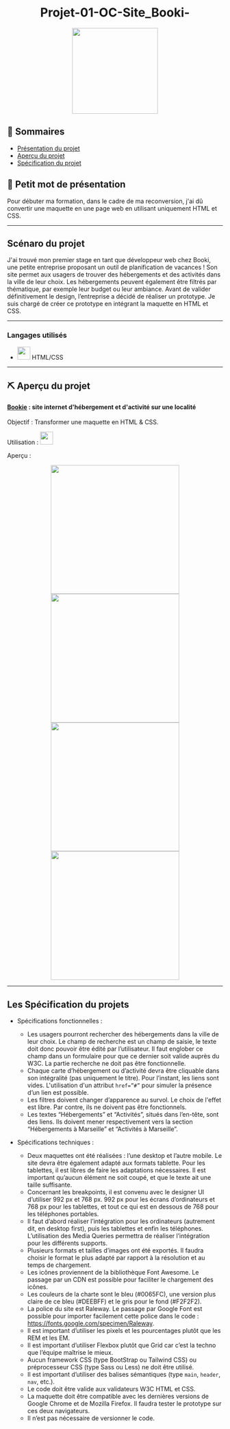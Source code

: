 <h1 align="center">Projet-01-OC-Site_Booki-</h1>

<div align="center"><img height="200" src="https://user.oc-static.com/upload/2022/06/20/16557256333819_FR_1155_P3_Banner-Booki.png"></div>

## 📝 Sommaires

- [Présentation du projet](#présentation)
- [Aperçu du projet](#projet)
- [Spécification du projet](#specification)

## 💭 Petit mot de présentation <a name = "présentation"></a>

Pour débuter ma formation, dans le cadre de ma reconversion, j'ai dû convertir une maquette en une page web en utilisant uniquement HTML et CSS.

---

## Scénaro du projet

J'ai trouvé mon premier stage en tant que développeur web chez Booki, une petite entreprise proposant un outil de planification de vacances ! Son site permet aux usagers de trouver des hébergements et des activités dans la ville de leur choix. Les hébergements peuvent également être filtrés par thématique, par exemple leur budget ou leur ambiance.
Avant de valider définitivement le design, l’entreprise a décidé de réaliser un prototype. Je suis chargé de créer ce prototype en intégrant la maquette en HTML et CSS.

---

### Langages utilisés

- <img height="30" src="https://img2.freepng.fr/20180503/cee/kisspng-web-development-html-css3-the-ohana-code-logo-2cpaper-projection-shaded_1660937-html-dropdown-js-5aebd5631cd291.7591600015254050271181.jpg"> HTML/CSS

---

## ⛏️ Aperçu du projet <a name = "projet"></a>

#### [Bookie](https://sheppardshepp.github.io/Projet-01-OC-Site_Booki-/) <a name = "bookie"></a> : site internet d'hébergement et d'activité sur une localité

Objectif : Transformer une maquette en HTML & CSS.

Utilisation : <img height="30" src="https://img2.freepng.fr/20180503/cee/kisspng-web-development-html-css3-the-ohana-code-logo-2cpaper-projection-shaded_1660937-html-dropdown-js-5aebd5631cd291.7591600015254050271181.jpg">

Aperçu :

<div align="center"><img height="300" src="https://i.servimg.com/u/f31/13/52/99/79/bookie10.png"> <img height="300" src="https://i31.servimg.com/u/f31/13/52/99/79/bookie11.png"> <img height="300" src="https://i.servimg.com/u/f31/13/52/99/79/bookie12.png"> <img height="300" src="https://i31.servimg.com/u/f31/13/52/99/79/bookie10.jpg"></div>

---

## Les Spécification du projets <a name = "specification"></a>

- Spécifications fonctionnelles :

  - Les usagers pourront rechercher des hébergements dans la ville de leur choix. Le champ de recherche est un champ de saisie, le texte doit donc pouvoir être édité par l’utilisateur. Il faut englober ce champ dans un formulaire pour que ce dernier soit valide auprès du W3C. La partie recherche ne doit pas être fonctionnelle.
  - Chaque carte d’hébergement ou d’activité devra être cliquable dans son intégralité (pas uniquement le titre). Pour l’instant, les liens sont vides. L'utilisation d'un attribut `href=”#”` pour simuler la présence d’un lien est possible.
  - Les filtres doivent changer d’apparence au survol. Le choix de l'effet est libre. Par contre, ils ne doivent pas être fonctionnels.
  - Les textes “Hébergements” et “Activités”, situés dans l’en-tête, sont des liens. Ils doivent mener respectivement vers la section “Hébergements à Marseille” et “Activités à Marseille”.

- Spécifications techniques :

  - Deux maquettes ont été réalisées : l’une desktop et l’autre mobile. Le site devra être également adapté aux formats tablette. Pour les tablettes, il est libres de faire les adaptations nécessaires. Il est important qu’aucun élément ne soit coupé, et que le texte ait une taille suffisante.
  - Concernant les breakpoints, il est convenu avec le designer UI d’utiliser 992 px et 768 px. 992 px pour les écrans d’ordinateurs et 768 px pour les tablettes, et tout ce qui est en dessous de 768 pour les téléphones portables.
  - Il faut d’abord réaliser l’intégration pour les ordinateurs (autrement dit, en desktop first), puis les tablettes et enfin les téléphones. L’utilisation des Media Queries permettra de réaliser l’intégration pour les différents supports.
  - Plusieurs formats et tailles d’images ont été exportés. Il faudra choisir le format le plus adapté par rapport à la résolution et au temps de chargement.
  - Les icônes proviennent de la bibliothèque Font Awesome. Le passage par un CDN est possible pour faciliter le chargement des icônes.
  - Les couleurs de la charte sont le bleu (#0065FC), une version plus claire de ce bleu (#DEEBFF) et le gris pour le fond (#F2F2F2).
  - La police du site est Raleway. Le passage par Google Font est possible pour importer facilement cette police dans le code : https://fonts.google.com/specimen/Raleway.
  - Il est important d’utiliser les pixels et les pourcentages plutôt que les REM et les EM.
  - Il est important d’utiliser Flexbox plutôt que Grid car c’est la techno que l’équipe maîtrise le mieux.
  - Aucun framework CSS (type BootStrap ou Tailwind CSS) ou préprocesseur CSS (type Sass ou Less) ne doit être utilisé.
  - Il est important d’utiliser des balises sémantiques (type `main`, `header`, `nav`, etc.).
  - Le code doit être valide aux validateurs W3C HTML et CSS.
  - La maquette doit être compatible avec les dernières versions de Google Chrome et de Mozilla Firefox. Il faudra tester le prototype sur ces deux navigateurs.
  - Il n’est pas nécessaire de versionner le code.
